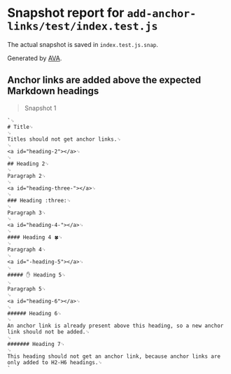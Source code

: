 # Snapshot report for `add-anchor-links/test/index.test.js`

The actual snapshot is saved in `index.test.js.snap`.

Generated by [AVA](https://avajs.dev).

## Anchor links are added above the expected Markdown headings

> Snapshot 1

    `␊
    # Title␊
    ␊
    Titles should not get anchor links.␊
    ␊
    <a id="heading-2"></a>␊
    ␊
    ## Heading 2␊
    ␊
    Paragraph 2␊
    ␊
    <a id="heading-three-"></a>␊
    ␊
    ### Heading :three:␊
    ␊
    Paragraph 3␊
    ␊
    <a id="heading-4-"></a>␊
    ␊
    #### Heading 4 🍀␊
    ␊
    Paragraph 4␊
    ␊
    <a id="-heading-5"></a>␊
    ␊
    ##### ✋ Heading 5␊
    ␊
    Paragraph 5␊
    ␊
    <a id="heading-6"></a>␊
    ␊
    ###### Heading 6␊
    ␊
    An anchor link is already present above this heading, so a new anchor link should not be added.␊
    ␊
    ####### Heading 7␊
    ␊
    This heading should not get an anchor link, because anchor links are only added to H2-H6 headings.␊
    `
